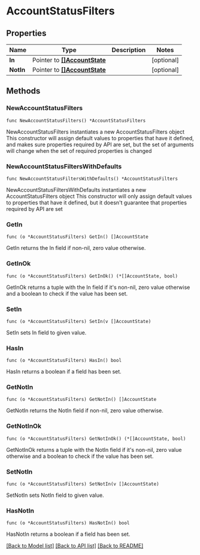 # AccountStatusFilters

## Properties

Name | Type | Description | Notes
------------ | ------------- | ------------- | -------------
**In** | Pointer to [**[]AccountState**](AccountState.md) |  | [optional] 
**NotIn** | Pointer to [**[]AccountState**](AccountState.md) |  | [optional] 

## Methods

### NewAccountStatusFilters

`func NewAccountStatusFilters() *AccountStatusFilters`

NewAccountStatusFilters instantiates a new AccountStatusFilters object
This constructor will assign default values to properties that have it defined,
and makes sure properties required by API are set, but the set of arguments
will change when the set of required properties is changed

### NewAccountStatusFiltersWithDefaults

`func NewAccountStatusFiltersWithDefaults() *AccountStatusFilters`

NewAccountStatusFiltersWithDefaults instantiates a new AccountStatusFilters object
This constructor will only assign default values to properties that have it defined,
but it doesn't guarantee that properties required by API are set

### GetIn

`func (o *AccountStatusFilters) GetIn() []AccountState`

GetIn returns the In field if non-nil, zero value otherwise.

### GetInOk

`func (o *AccountStatusFilters) GetInOk() (*[]AccountState, bool)`

GetInOk returns a tuple with the In field if it's non-nil, zero value otherwise
and a boolean to check if the value has been set.

### SetIn

`func (o *AccountStatusFilters) SetIn(v []AccountState)`

SetIn sets In field to given value.

### HasIn

`func (o *AccountStatusFilters) HasIn() bool`

HasIn returns a boolean if a field has been set.

### GetNotIn

`func (o *AccountStatusFilters) GetNotIn() []AccountState`

GetNotIn returns the NotIn field if non-nil, zero value otherwise.

### GetNotInOk

`func (o *AccountStatusFilters) GetNotInOk() (*[]AccountState, bool)`

GetNotInOk returns a tuple with the NotIn field if it's non-nil, zero value otherwise
and a boolean to check if the value has been set.

### SetNotIn

`func (o *AccountStatusFilters) SetNotIn(v []AccountState)`

SetNotIn sets NotIn field to given value.

### HasNotIn

`func (o *AccountStatusFilters) HasNotIn() bool`

HasNotIn returns a boolean if a field has been set.


[[Back to Model list]](../README.md#documentation-for-models) [[Back to API list]](../README.md#documentation-for-api-endpoints) [[Back to README]](../README.md)


